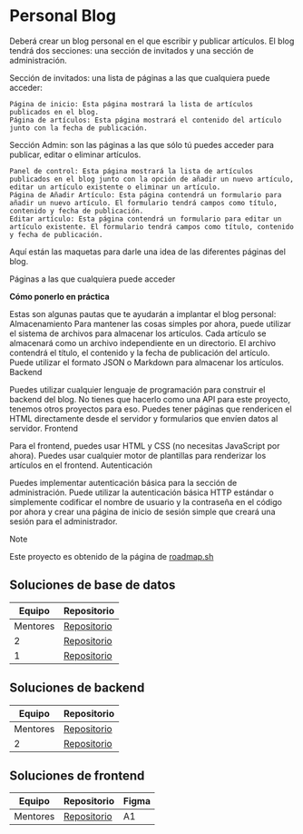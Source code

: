 # Personal Blog
Deberá crear un blog personal en el que escribir y publicar artículos. El blog tendrá dos secciones: una sección de invitados y una sección de administración.

Sección de invitados: una lista de páginas a las que cualquiera puede acceder:

    Página de inicio: Esta página mostrará la lista de artículos publicados en el blog.
    Página de artículos: Esta página mostrará el contenido del artículo junto con la fecha de publicación.

Sección Admin: son las páginas a las que sólo tú puedes acceder para publicar, editar o eliminar artículos.

    Panel de control: Esta página mostrará la lista de artículos publicados en el blog junto con la opción de añadir un nuevo artículo, editar un artículo existente o eliminar un artículo.
    Página de Añadir Artículo: Esta página contendrá un formulario para añadir un nuevo artículo. El formulario tendrá campos como título, contenido y fecha de publicación.
    Editar artículo: Esta página contendrá un formulario para editar un artículo existente. El formulario tendrá campos como título, contenido y fecha de publicación.

Aquí están las maquetas para darle una idea de las diferentes páginas del blog.

Páginas a las que cualquiera puede acceder

**Cómo ponerlo en práctica**

Estas son algunas pautas que te ayudarán a implantar el blog personal:
Almacenamiento
Para mantener las cosas simples por ahora, puede utilizar el sistema de archivos para almacenar los artículos. Cada artículo se almacenará como un archivo independiente en un directorio. El archivo contendrá el título, el contenido y la fecha de publicación del artículo. Puede utilizar el formato JSON o Markdown para almacenar los artículos.
Backend

Puedes utilizar cualquier lenguaje de programación para construir el backend del blog. No tienes que hacerlo como una API para este proyecto, tenemos otros proyectos para eso. Puedes tener páginas que rendericen el HTML directamente desde el servidor y formularios que envíen datos al servidor.
Frontend

Para el frontend, puedes usar HTML y CSS (no necesitas JavaScript por ahora). Puedes usar cualquier motor de plantillas para renderizar los artículos en el frontend.
Autenticación

Puedes implementar autenticación básica para la sección de administración. Puede utilizar la autenticación básica HTTP estándar o simplemente codificar el nombre de usuario y la contraseña en el código por ahora y crear una página de inicio de sesión simple que creará una sesión para el administrador.

> [!NOTE]
> Este proyecto es obtenido de la página de <a href="https://roadmap.sh/projects/personal-blog">roadmap.sh</a>

## Soluciones de base de datos
|Equipo|Repositorio|
|-------|-----------|
|Mentores|<a href="https://github.com/untalbry/blog-db">Repositorio</a>|
|    2   |<a href="https://github.com/LuisxD14/PersonalBlogBD">Repositorio</a>|
|    1   |<a href="https://github.com/Kai-Yazumorito/PB_team-1.git">Repositorio</a> |

## Soluciones de backend
|Equipo|Repositorio|
|-------|-----------|
| Mentores|<a href="https://github.com/untalbry/personal-blog-api">Repositorio</a> |
|   2   |<a href="https://github.com/LuisxD14/Personal-Blog-API">Repositorio</a> |

## Soluciones de frontend
|Equipo|Repositorio| Figma |
|-------|-----------|------|
|Mentores|<a href="https://github.com/EGAMAGZ/personal-blog-front">Repositorio</a>| A1 |
